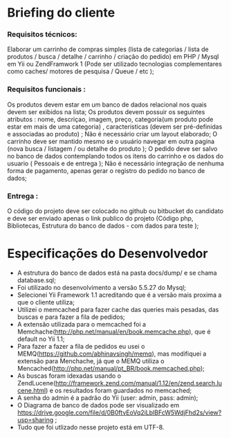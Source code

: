 # Briefing do cliente

### Requisitos técnicos:
Elaborar um carrinho de compras simples (lista de categorias / lista de produtos / busca / detalhe / carrinho / criação do pedido) em PHP / Mysql  em Yii ou ZendFramwork 1 (Pode ser utilizado tecnologias complementares como caches/ motores de pesquisa / Queue / etc );

### Requisitos funcionais :
Os produtos devem estar em um banco de dados relacional nos quais devem ser exibidos na lista;
Os produtos devem possuir os seguintes atributos : nome, descriçao, imagem, preço, categoria(um produto pode estar em mais de uma categoria) , caracteristicas (devem ser pré-definidas e associadas ao produto) ;
Não é necessário criar um layout elaborado;
O carrinho deve ser mantido mesmo se o usuário navegar em outra pagina (nova busca / listagem / ou detalhe do produto );
O pedido deve ser salvo no banco de dados contemplando todos os itens do carrinho e os dados do usuario ( Pessoais e de entrega );
Não é necessário integração de nenhuma forma de pagamento, apenas gerar o registro do pedido no banco de dados;

### Entrega :
O código do projeto deve ser colocado no github ou bitbucket do candidato e deve ser enviado apenas o link publico do projeto (Código php, Bibliotecas, Estrutura do banco de dados - com dados para teste );

# Especificações do Desenvolvedor
-   A estrutura do banco de dados está na pasta docs/dump/ e se chama database.sql;
-   Foi utilizado no desenvolvimento a versão 5.5.27 do Mysql;
-   Selecionei Yii Framework 1.1 acreditando que é a versão mais proxima a que o cliente utiliza;
-   Utilizei o memcached para fazer cache das queries mais pesadas, das buscas e para fazer a fila de pedidos;
-   A extensão utilizada para o memcached foi a Memchache(http://php.net/manual/en/book.memcache.php), que é default no Yii 1.1;
-   Para fazer a fazer a fila de pedidos eu usei o MEMQ(https://github.com/abhinavsingh/memq), mas modifiquei a extensão para Menchache, já que o MEMQ utiliza o Mencached(http://php.net/manual/pt_BR/book.memcached.php);
-   As buscas foram idexadas usando o ZendLucene(http://framework.zend.com/manual/1.12/en/zend.search.lucene.html) e os resultados foram guardados no memcached;
-   A senha do admin é a padrão do Yii (user: admin, pass: admin);
-   O Diagrama de banco de dados pode ser visualizado em https://drive.google.com/file/d/0B0ftvEoVq2iLblBFcW5WdjFhd2s/view?usp=sharing ;
-   Tudo que foi utlizado nesse projeto está em UTF-8.

